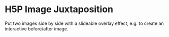 H5P Image Juxtaposition
==========
Put two images side by side with a slideable overlay effect, e.g. to create an interactive before/after image.
